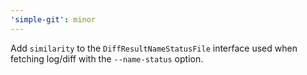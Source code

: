 ```yaml
---
'simple-git': minor
---
```


Add `similarity` to the `DiffResultNameStatusFile` interface used when fetching log/diff with the `--name-status` option.
